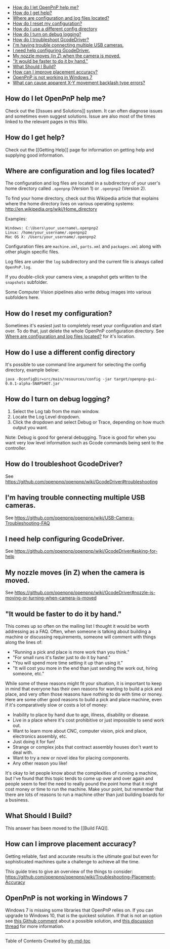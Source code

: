 * [How do I let OpenPnP help me?](#how-do-i-let-openpnp-help-me)
* [How do I get help?](#how-do-i-get-help)
* [Where are configuration and log files located?](#where-are-configuration-and-log-files-located)
* [How do I reset my configuration?](#how-do-i-reset-my-configuration)
* [How do I use a different config directory](#how-do-i-use-a-different-config-directory)
* [How do I turn on debug logging?](#how-do-i-turn-on-debug-logging)
* [How do I troubleshoot GcodeDriver?](#how-do-i-troubleshoot-gcodedriver)
* [I'm having trouble connecting multiple USB cameras.](#im-having-trouble-connecting-multiple-usb-cameras)
* [I need help configuring GcodeDriver.](#i-need-help-configuring-gcodedriver)
* [My nozzle moves (in Z) when the camera is moved.](#my-nozzle-moves-in-z-when-the-camera-is-moved)
* ["It would be faster to do it by hand."](#it-would-be-faster-to-do-it-by-hand)
* [What Should I Build?](#what-should-i-build)
* [How can I improve placement accuracy?](#how-can-i-improve-placement-accuracy)
* [OpenPnP is not working in Windows 7](#openpnp-is-not-working-in-windows-7)
* [What can cause apparent X-Y movement backlash type errors?](#What-can-cause-apparent-X-Y-movement-backlash-type-errors)

## How do I let OpenPnP help me?

Check out the [[Issues and Solutions]] system. It can often diagnose issues and sometimes even suggest solutions. Issue are also most of the times linked to the relevant pages in this Wiki. 

## How do I get help?

Check out the [[Getting Help]] page for information on getting help and supplying good information.

## Where are configuration and log files located?

The configuration and log files are located in a subdirectory of your user's home directory called `.openpnp` (Version 1) or `.openpnp2` (Version 2).

To find your home directory, check out this Wikipedia article that explains where the home directory lives on various operating systems: http://en.wikipedia.org/wiki/Home_directory

Examples:

```
Windows: C:\Users\your_username\.openpnp2
Linux: /home/your_username/.openpnp2
Mac OS X: /Users/your_username/.openpnp2
```

Configuration files are `machine.xml`, `parts.xml` and `packages.xml` along with other plugin specific files.

Log files are under the `log` subdirectory and the current file is always called `OpenPnP.log`.

If you double-click your camera view, a snapshot gets written to the `snapshots` subfolder.

Some Computer Vision pipelines also write debug images into various subfolders here.

## How do I reset my configuration?

Sometimes it's easiest just to completely reset your configuration and start over. To do that, just delete the whole OpenPnP configuration directory. See [Where are configuration and log files located?](#where-are-configuration-and-log-files-located) for it's location.


## How do I use a different config directory

It's possible to use command line argument for selecting the config directory, example below:

```
java -DconfigDir=src/main/resources/config -jar target/openpnp-gui-0.0.1-alpha-SNAPSHOT.jar
```

## How do I turn on debug logging?

1. Select the Log tab from the main window.
2. Locate the Log Level dropdown.
3. Click the dropdown and select Debug or Trace, depending on how much output you want.

Note: Debug is good for general debugging. Trace is good for when you want very low level information such as Gcode commands being sent to the controller.

## How do I troubleshoot GcodeDriver?

See https://github.com/openpnp/openpnp/wiki/GcodeDriver#troubleshooting

## I'm having trouble connecting multiple USB cameras.

See https://github.com/openpnp/openpnp/wiki/USB-Camera-Troubleshooting-FAQ

## I need help configuring GcodeDriver.

See https://github.com/openpnp/openpnp/wiki/GcodeDriver#asking-for-help

## My nozzle moves (in Z) when the camera is moved.

See https://github.com/openpnp/openpnp/wiki/GcodeDriver#nozzle-is-moving-or-turning-when-camera-is-moved

## "It would be faster to do it by hand."

This comes up so often on the mailing list I thought it would be worth addressing as a FAQ. Often, when someone is talking about building a machine or discussing requirements, someone will comment with things along the lines of:

* "Running a pick and place is more work than you think."
* "For small runs it's faster just to do it by hand."
* "You will spend more time setting it up than using it."
* "It will cost you more in the end than just sending the work out, hiring someone, etc."

While some of these reasons might fit your situation, it is important to keep in mind that everyone has their own reasons for wanting to build a pick and place, and very often those reasons have nothing to do with time or money. Here are some other good reasons to build a pick and place machine, even if it's comparatively slow or costs a lot of money:

* Inability to place by hand due to age, illness, disability or disease.
* Live in a place where it's cost prohibitive or just impossible to send work out.
* Want to learn more about CNC, computer vision, pick and place, electronics assembly, etc.
* Just doing it for fun!
* Strange or complex jobs that contract assembly houses don't want to deal with.
* Want to try a new or novel idea for placing components.
* Any other reason you like!

It's okay to let people know about the complexities of running a machine, but I've found that this topic tends to come up over and over again and people seem to feel the need to really pound the point home that it might cost money or time to run the machine. Make your point, but remember that there are lots of reasons to run a machine other than just building boards for a business.

## What Should I Build?

This answer has been moved to the [[Build FAQ]].

## How can I improve placement accuracy?

Getting reliable, fast and accurate results is the ultimate goal but even for sophisticated machines quite a challenge to achieve all the time.

This guide tries to give an overview of the things to consider:
https://github.com/openpnp/openpnp/wiki/Troubleshooting-Placement-Accuracy

## OpenPnP is not working in Windows 7

Windows 7 is missing some libraries that OpenPnP relies on. If you can upgrade to Windows 10, that is the quickest solution. If that is not an option see [this Github comment](https://github.com/opencv/opencv/issues/12010#issuecomment-420640169) about a possible solution, and [this discussion thread](https://groups.google.com/d/msgid/openpnp/f14a436d-5b3e-4e21-b2cf-dee1f8222cd6%40googlegroups.com) for more information.

---
Table of Contents Created by [gh-md-toc](https://github.com/ekalinin/github-markdown-toc)
